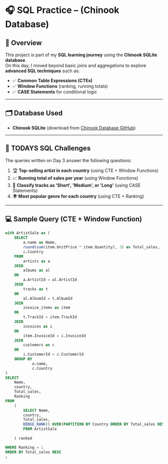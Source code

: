 # 🎧 SQL Practice – (Chinook Database)

## 📌 Overview
This project is part of my **SQL learning journey** using the **Chinook SQLite database**.  
On this day, I moved beyond basic joins and aggregations to explore **advanced SQL techniques** such as:

- ✅ **Common Table Expressions (CTEs)**
- ✅ **Window Functions** (ranking, running totals)
- ✅ **CASE Statements** for conditional logic


---

## 🗂️ Database Used
- **Chinook SQLite** (download from [Chinook Database GitHub](https://github.com/lerocha/chinook-database))

---

## 🧠 TODAYS SQL Challenges
The queries written on Day 3 answer the following questions:

1. 🏆 **Top-selling artist in each country** (using CTE + Window Functions)  
2. 📈 **Running total of sales per year** (using Window Functions)  
3. 🎵 **Classify tracks as 'Short', 'Medium', or 'Long'** (using CASE Statements)  
4. 🌍 **Most popular genre for each country** (using CTE + Ranking)

---

## 💻 Sample Query (CTE + Window Function)
```sql
with ArtistSale as (
    SELECT 
        a.name as Name,
        round(sum(item.UnitPrice * item.Quantity), 3) as Total_sales,
        c.Country
    FROM 
        artists as a
    JOIN
        albums as al
    ON 
        a.ArtistId = al.ArtistId
    JOIN
        tracks as t
    ON
        al.AlbumId = t.AlbumId   
    JOIN
        invoice_items as item
    ON
        t.TrackId = item.TrackId  
    JOIN
        invoices as i
    ON 
        item.InvoiceId = i.InvoiceId
    JOIN
        customers as c
    ON
        i.CustomerId = c.CustomerId
    GROUP BY 
            a.name, 
            c.Country
)
SELECT 
    Name,
    country,
    Total_sales,
    Ranking
FROM
    (
        SELECT Name,
        country,
        Total_sales,
        DENSE_RANK() OVER(PARTITION BY Country ORDER BY Total_sales DESC) as Ranking
        FROM ArtistSale
        
    ) ranked

WHERE Ranking = 1
ORDER BY Total_sales DESC
;
